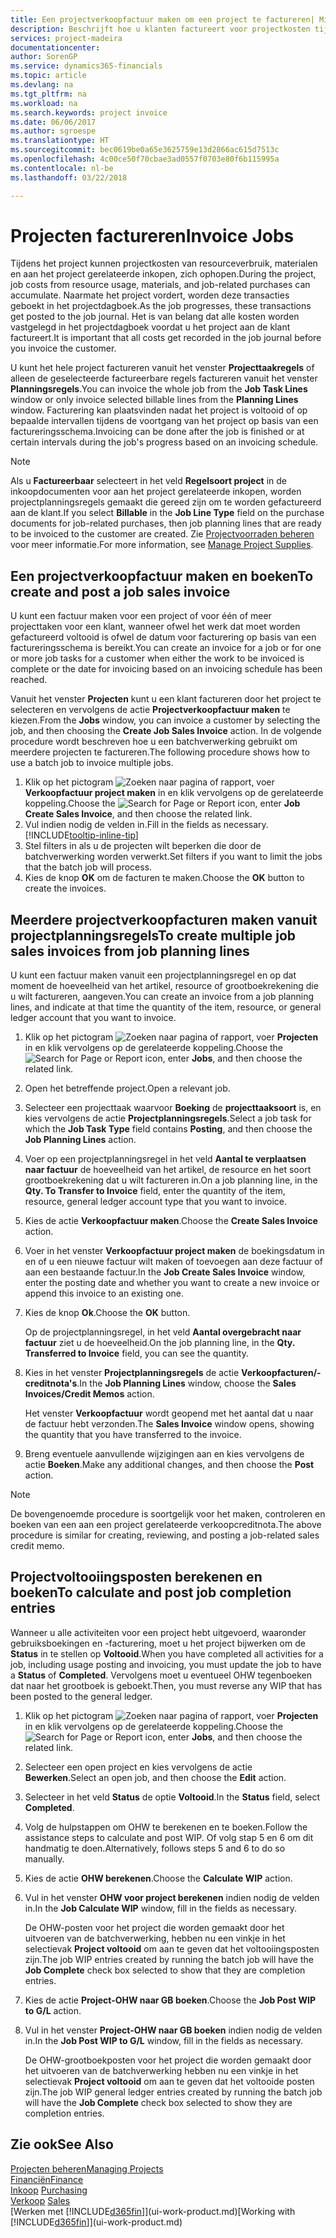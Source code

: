 ```yaml
---
title: Een projectverkoopfactuur maken om een project te factureren| Microsoft Docs
description: Beschrijft hoe u klanten factureert voor projectkosten tijdens de voortgang van een project.
services: project-madeira
documentationcenter: 
author: SorenGP
ms.service: dynamics365-financials
ms.topic: article
ms.devlang: na
ms.tgt_pltfrm: na
ms.workload: na
ms.search.keywords: project invoice
ms.date: 06/06/2017
ms.author: sgroespe
ms.translationtype: HT
ms.sourcegitcommit: bec0619be0a65e3625759e13d2866ac615d7513c
ms.openlocfilehash: 4c00ce50f70cbae3ad0557f0703e80f6b115995a
ms.contentlocale: nl-be
ms.lasthandoff: 03/22/2018

---
```

# <a name="invoice-jobs"></a><span data-ttu-id="3bd0a-103">Projecten factureren</span><span class="sxs-lookup"><span data-stu-id="3bd0a-103">Invoice Jobs</span></span>
<span data-ttu-id="3bd0a-104">Tijdens het project kunnen projectkosten van resourceverbruik, materialen en aan het project gerelateerde inkopen, zich ophopen.</span><span class="sxs-lookup"><span data-stu-id="3bd0a-104">During the project, job costs from resource usage, materials, and job-related purchases can accumulate.</span></span> <span data-ttu-id="3bd0a-105">Naarmate het project vordert, worden deze transacties geboekt in het projectdagboek.</span><span class="sxs-lookup"><span data-stu-id="3bd0a-105">As the job progresses, these transactions get posted to the job journal.</span></span> <span data-ttu-id="3bd0a-106">Het is van belang dat alle kosten worden vastgelegd in het projectdagboek voordat u het project aan de klant factureert.</span><span class="sxs-lookup"><span data-stu-id="3bd0a-106">It is important that all costs get recorded in the job journal before you invoice the customer.</span></span>

<span data-ttu-id="3bd0a-107">U kunt het hele project factureren vanuit het venster **Projecttaakregels** of alleen de geselecteerde factureerbare regels factureren vanuit het venster **Planningsregels**.</span><span class="sxs-lookup"><span data-stu-id="3bd0a-107">You can invoice the whole job from the **Job Task Lines** window or only invoice selected billable lines from the **Planning Lines** window.</span></span> <span data-ttu-id="3bd0a-108">Facturering kan plaatsvinden nadat het project is voltooid of op bepaalde intervallen tijdens de voortgang van het project op basis van een factureringsschema.</span><span class="sxs-lookup"><span data-stu-id="3bd0a-108">Invoicing can be done after the job is finished or at certain intervals during the job's progress based on an invoicing schedule.</span></span>

> [!NOTE]  
>   <span data-ttu-id="3bd0a-109">Als u **Factureerbaar** selecteert in het veld **Regelsoort project** in de inkoopdocumenten voor aan het project gerelateerde inkopen, worden projectplanningsregels gemaakt die gereed zijn om te worden gefactureerd aan de klant.</span><span class="sxs-lookup"><span data-stu-id="3bd0a-109">If you select **Billable** in the **Job Line Type** field on the purchase documents for job-related purchases, then job planning lines that are ready to be invoiced to the customer are created.</span></span> <span data-ttu-id="3bd0a-110">Zie [Projectvoorraden beheren](projects-how-manage-project-supplies.md) voor meer informatie.</span><span class="sxs-lookup"><span data-stu-id="3bd0a-110">For more information, see [Manage Project Supplies](projects-how-manage-project-supplies.md).</span></span>

## <a name="to-create-and-post-a-job-sales-invoice"></a><span data-ttu-id="3bd0a-111">Een projectverkoopfactuur maken en boeken</span><span class="sxs-lookup"><span data-stu-id="3bd0a-111">To create and post a job sales invoice</span></span>
<span data-ttu-id="3bd0a-112">U kunt een factuur maken voor een project of voor één of meer projecttaken voor een klant, wanneer ofwel het werk dat moet worden gefactureerd voltooid is ofwel de datum voor facturering op basis van een factureringsschema is bereikt.</span><span class="sxs-lookup"><span data-stu-id="3bd0a-112">You can create an invoice for a job or for one or more job tasks for a customer when either the work to be invoiced is complete or the date for invoicing based on an invoicing schedule has been reached.</span></span>

<span data-ttu-id="3bd0a-113">Vanuit het venster **Projecten** kunt u een klant factureren door het project te selecteren en vervolgens de actie **Projectverkoopfactuur maken** te kiezen.</span><span class="sxs-lookup"><span data-stu-id="3bd0a-113">From the **Jobs** window, you can invoice a customer by selecting the job, and then choosing the **Create Job Sales Invoice** action.</span></span> <span data-ttu-id="3bd0a-114">In de volgende procedure wordt beschreven hoe u een batchverwerking gebruikt om meerdere projecten te factureren.</span><span class="sxs-lookup"><span data-stu-id="3bd0a-114">The following procedure shows how to use a batch job to invoice multiple jobs.</span></span>  

1. <span data-ttu-id="3bd0a-115">Klik op het pictogram ![Zoeken naar pagina of rapport](media/ui-search/search_small.png "pictogram Zoeken naar pagina of rapport"), voer **Verkoopfactuur project maken** in en klik vervolgens op de gerelateerde koppeling.</span><span class="sxs-lookup"><span data-stu-id="3bd0a-115">Choose the ![Search for Page or Report](media/ui-search/search_small.png "Search for Page or Report icon") icon, enter **Job Create Sales Invoice**, and then choose the related link.</span></span>  
2. <span data-ttu-id="3bd0a-116">Vul indien nodig de velden in.</span><span class="sxs-lookup"><span data-stu-id="3bd0a-116">Fill in the fields as necessary.</span></span> [!INCLUDE[tooltip-inline-tip](includes/tooltip-inline-tip_md.md)]
3. <span data-ttu-id="3bd0a-117">Stel filters in als u de projecten wilt beperken die door de batchverwerking worden verwerkt.</span><span class="sxs-lookup"><span data-stu-id="3bd0a-117">Set filters if you want to limit the jobs that the batch job will process.</span></span>
4. <span data-ttu-id="3bd0a-118">Kies de knop **OK** om de facturen te maken.</span><span class="sxs-lookup"><span data-stu-id="3bd0a-118">Choose the **OK** button to create the invoices.</span></span>  

## <a name="to-create-multiple-job-sales-invoices-from-job-planning-lines"></a><span data-ttu-id="3bd0a-119">Meerdere projectverkoopfacturen maken vanuit projectplanningsregels</span><span class="sxs-lookup"><span data-stu-id="3bd0a-119">To create multiple job sales invoices from job planning lines</span></span>
<span data-ttu-id="3bd0a-120">U kunt een factuur maken vanuit een projectplanningsregel en op dat moment de hoeveelheid van het artikel, resource of grootboekrekening die u wilt factureren, aangeven.</span><span class="sxs-lookup"><span data-stu-id="3bd0a-120">You can create an invoice from a job planning lines, and indicate at that time the quantity of the item, resource, or general ledger account that you want to invoice.</span></span>

1. <span data-ttu-id="3bd0a-121">Klik op het pictogram ![Zoeken naar pagina of rapport](media/ui-search/search_small.png "pictogram Zoeken naar pagina of rapport"), voer **Projecten** in en klik vervolgens op de gerelateerde koppeling.</span><span class="sxs-lookup"><span data-stu-id="3bd0a-121">Choose the ![Search for Page or Report](media/ui-search/search_small.png "Search for Page or Report icon") icon, enter **Jobs**, and then choose the related link.</span></span>
2. <span data-ttu-id="3bd0a-122">Open het betreffende project.</span><span class="sxs-lookup"><span data-stu-id="3bd0a-122">Open a relevant job.</span></span>
3. <span data-ttu-id="3bd0a-123">Selecteer een projecttaak waarvoor **Boeking** de **projecttaaksoort** is, en kies vervolgens de actie **Projectplanningsregels**.</span><span class="sxs-lookup"><span data-stu-id="3bd0a-123">Select a job task for which the **Job Task Type** field contains **Posting**, and then choose the **Job Planning Lines** action.</span></span>  
4. <span data-ttu-id="3bd0a-124">Voer op een projectplanningsregel in het veld **Aantal te verplaatsen naar factuur** de hoeveelheid van het artikel, de resource en het soort grootboekrekening dat u wilt factureren in.</span><span class="sxs-lookup"><span data-stu-id="3bd0a-124">On a job planning line, in the **Qty. To Transfer to Invoice** field, enter the quantity of the item, resource, general ledger account type that you want to invoice.</span></span>  
5. <span data-ttu-id="3bd0a-125">Kies de actie **Verkoopfactuur maken**.</span><span class="sxs-lookup"><span data-stu-id="3bd0a-125">Choose the **Create Sales Invoice** action.</span></span>
6. <span data-ttu-id="3bd0a-126">Voer in het venster **Verkoopfactuur project maken** de boekingsdatum in en of u een nieuwe factuur wilt maken of toevoegen aan deze factuur of aan een bestaande factuur.</span><span class="sxs-lookup"><span data-stu-id="3bd0a-126">In the **Job Create Sales Invoice** window, enter the posting date and whether you want to create a new invoice or append this invoice to an existing one.</span></span>
7. <span data-ttu-id="3bd0a-127">Kies de knop **Ok**.</span><span class="sxs-lookup"><span data-stu-id="3bd0a-127">Choose the **OK** button.</span></span>  

    <span data-ttu-id="3bd0a-128">Op de projectplanningsregel, in het veld **Aantal overgebracht naar factuur** ziet u de hoeveelheid.</span><span class="sxs-lookup"><span data-stu-id="3bd0a-128">On the job planning line, in the **Qty. Transferred to Invoice** field, you can see the quantity.</span></span>
8. <span data-ttu-id="3bd0a-129">Kies in het venster **Projectplanningsregels** de actie **Verkoopfacturen/-creditnota's**.</span><span class="sxs-lookup"><span data-stu-id="3bd0a-129">In the **Job Planning Lines** window, choose the **Sales Invoices/Credit Memos** action.</span></span>

    <span data-ttu-id="3bd0a-130">Het venster **Verkoopfactuur** wordt geopend met het aantal dat u naar de factuur hebt verzonden.</span><span class="sxs-lookup"><span data-stu-id="3bd0a-130">The **Sales Invoice** window opens, showing the quantity that you have transferred to the invoice.</span></span>  
9. <span data-ttu-id="3bd0a-131">Breng eventuele aanvullende wijzigingen aan en kies vervolgens de actie **Boeken**.</span><span class="sxs-lookup"><span data-stu-id="3bd0a-131">Make any additional changes, and then choose the **Post** action.</span></span>

> [!NOTE]  
>   <span data-ttu-id="3bd0a-132">De bovengenoemde procedure is soortgelijk voor het maken, controleren en boeken van een aan een project gerelateerde verkoopcreditnota.</span><span class="sxs-lookup"><span data-stu-id="3bd0a-132">The above procedure is similar for creating, reviewing, and posting a job-related sales credit memo.</span></span>

## <a name="to-calculate-and-post-job-completion-entries"></a><span data-ttu-id="3bd0a-133">Projectvoltooiingsposten berekenen en boeken</span><span class="sxs-lookup"><span data-stu-id="3bd0a-133">To calculate and post job completion entries</span></span>
<span data-ttu-id="3bd0a-134">Wanneer u alle activiteiten voor een project hebt uitgevoerd, waaronder gebruiksboekingen en -facturering, moet u het project bijwerken om de **Status** in te stellen op **Voltooid**.</span><span class="sxs-lookup"><span data-stu-id="3bd0a-134">When you have completed all activities for a job, including usage posting and invoicing, you must update the job to have a **Status** of **Completed**.</span></span> <span data-ttu-id="3bd0a-135">Vervolgens moet u eventueel OHW tegenboeken dat naar het grootboek is geboekt.</span><span class="sxs-lookup"><span data-stu-id="3bd0a-135">Then, you must reverse any WIP that has been posted to the general ledger.</span></span>

1. <span data-ttu-id="3bd0a-136">Klik op het pictogram ![Zoeken naar pagina of rapport](media/ui-search/search_small.png "pictogram Zoeken naar pagina of rapport"), voer **Projecten** in en klik vervolgens op de gerelateerde koppeling.</span><span class="sxs-lookup"><span data-stu-id="3bd0a-136">Choose the ![Search for Page or Report](media/ui-search/search_small.png "Search for Page or Report icon") icon, enter **Jobs**, and then choose the related link.</span></span>  
2. <span data-ttu-id="3bd0a-137">Selecteer een open project en kies vervolgens de actie **Bewerken**.</span><span class="sxs-lookup"><span data-stu-id="3bd0a-137">Select an open job, and then choose the **Edit** action.</span></span>
3. <span data-ttu-id="3bd0a-138">Selecteer in het veld **Status** de optie **Voltooid**.</span><span class="sxs-lookup"><span data-stu-id="3bd0a-138">In the **Status** field, select **Completed**.</span></span>
4. <span data-ttu-id="3bd0a-139">Volg de hulpstappen om OHW te berekenen en te boeken.</span><span class="sxs-lookup"><span data-stu-id="3bd0a-139">Follow the assistance steps to calculate and post WIP.</span></span> <span data-ttu-id="3bd0a-140">Of volg stap 5 en 6 om dit handmatig te doen.</span><span class="sxs-lookup"><span data-stu-id="3bd0a-140">Alternatively, follows steps 5 and 6 to do so manually.</span></span>  
5. <span data-ttu-id="3bd0a-141">Kies de actie **OHW berekenen**.</span><span class="sxs-lookup"><span data-stu-id="3bd0a-141">Choose the **Calculate WIP** action.</span></span>
6. <span data-ttu-id="3bd0a-142">Vul in het venster **OHW voor project berekenen** indien nodig de velden in.</span><span class="sxs-lookup"><span data-stu-id="3bd0a-142">In the **Job Calculate WIP** window, fill in the fields as necessary.</span></span>  

     <span data-ttu-id="3bd0a-143">De OHW-posten voor het project die worden gemaakt door het uitvoeren van de batchverwerking, hebben nu een vinkje in het selectievak **Project voltooid** om aan te geven dat het voltooiingsposten zijn.</span><span class="sxs-lookup"><span data-stu-id="3bd0a-143">The job WIP entries created by running the batch job will have the **Job Complete** check box selected to show that they are completion entries.</span></span>  
7. <span data-ttu-id="3bd0a-144">Kies de actie **Project-OHW naar GB boeken**.</span><span class="sxs-lookup"><span data-stu-id="3bd0a-144">Choose the **Job Post WIP to G/L** action.</span></span>
8. <span data-ttu-id="3bd0a-145">Vul in het venster **Project-OHW naar GB boeken** indien nodig de velden in.</span><span class="sxs-lookup"><span data-stu-id="3bd0a-145">In the **Job Post WIP to G/L** window, fill in the fields as necessary.</span></span>  

     <span data-ttu-id="3bd0a-146">De OHW-grootboekposten voor het project die worden gemaakt door het uitvoeren van de batchverwerking hebben nu een vinkje in het selectievak **Project voltooid** om aan te geven dat het voltooide posten zijn.</span><span class="sxs-lookup"><span data-stu-id="3bd0a-146">The job WIP general ledger entries created by running the batch job will have the **Job Complete** check box selected to show they are completion entries.</span></span>

## <a name="see-also"></a><span data-ttu-id="3bd0a-147">Zie ook</span><span class="sxs-lookup"><span data-stu-id="3bd0a-147">See Also</span></span>
[<span data-ttu-id="3bd0a-148">Projecten beheren</span><span class="sxs-lookup"><span data-stu-id="3bd0a-148">Managing Projects</span></span>](projects-manage-projects.md)  
[<span data-ttu-id="3bd0a-149">Financiën</span><span class="sxs-lookup"><span data-stu-id="3bd0a-149">Finance</span></span>](finance.md)  
<span data-ttu-id="3bd0a-150">[Inkoop](purchasing-manage-purchasing.md)       </span><span class="sxs-lookup"><span data-stu-id="3bd0a-150">[Purchasing](purchasing-manage-purchasing.md)       </span></span>  
<span data-ttu-id="3bd0a-151">[Verkoop](sales-manage-sales.md)    </span><span class="sxs-lookup"><span data-stu-id="3bd0a-151">[Sales](sales-manage-sales.md)    </span></span>  
<span data-ttu-id="3bd0a-152">[Werken met [!INCLUDE[d365fin](includes/d365fin_md.md)]](ui-work-product.md)</span><span class="sxs-lookup"><span data-stu-id="3bd0a-152">[Working with [!INCLUDE[d365fin](includes/d365fin_md.md)]](ui-work-product.md)</span></span>  

